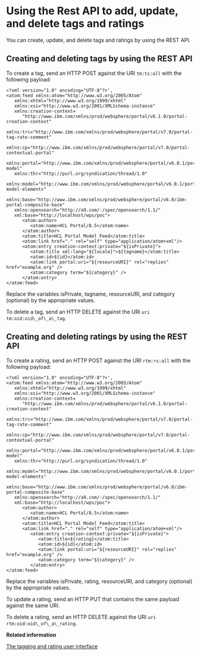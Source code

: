 # Using the Rest API to add, update, and delete tags and ratings

You can create, update, and delete tags and ratings by using the REST API.

## Creating and deleting tags by using the REST API

To create a tag, send an HTTP POST against the URI `tm:ts:all` with the following payload:

```
<?xml version="1.0" encoding="UTF-8"?>',
<atom:feed xmlns:atom="http://www.w3.org/2005/Atom" 
   xmlns:xhtml="http://www.w3.org/1999/xhtml"   
   xmlns:xsi="http://www.w3.org/2001/XMLSchema-instance" 
   xmlns:creation-context=
      "http://www.ibm.com/xmlns/prod/websphere/portal/v6.1.0/portal-creation-context" 
   xmlns:trc="http://www.ibm.com/xmlns/prod/websphere/portal/v7.0/portal-tag-rate-comment" 
   xmlns:cp="http://www.ibm.com/xmlns/prod/websphere/portal/v7.0/portal-contextual-portal" 
   xmlns:portal="http://www.ibm.com/xmlns/prod/websphere/portal/v6.0.1/portal-model" 
   xmlns:thr="http://purl.org/syndication/thread/1.0" 
   xmlns:model="http://www.ibm.com/xmlns/prod/websphere/portal/v6.0.1/portal-model-elements" 
   xmlns:base="http://www.ibm.com/xmlns/prod/websphere/portal/v6.0/ibm-portal-composite-base" 
   xmlns:opensearch="http://a9.com/-/spec/opensearch/1.1/" 
   xml:base="http://localhost/wps/poc">
      <atom:author>
         <atom:name>HCL Portal/8.5</atom:name>
      </atom:author>
      <atom:title>HCL Portal Model Feed</atom:title>
      <atom:link href="." rel="self" type="application/atom+xml"/>
      <atom:entry creation-context:private="${isPrivate}">
         <atom:title xml:lang="${locale}">${tagname}</atom:title>
         <atom:id>${id}</atom:id>
         <atom:link portal:uri="${resourceURI}" rel="replies" href="example.org" />
         <atom:category term="${category}" />
      </atom:entry>
</atom:feed>
```

Replace the variables isPrivate, tagname, resourceURI, and category \(optional\) by the appropriate values.

To delete a tag, send an HTTP DELETE against the URI `uri tm:oid:oid\_of\_a\_tag`.

## Creating and deleting ratings by using the REST API

To create a rating, send an HTTP POST against the URI `rtm:rs:all` with the following payload:

```
<?xml version="1.0" encoding="UTF-8"?>',
<atom:feed xmlns:atom="http://www.w3.org/2005/Atom" 
   xmlns:xhtml="http://www.w3.org/1999/xhtml" 
   xmlns:xsi="http://www.w3.org/2001/XMLSchema-instance" 
   xmlns:creation-context=
      "http://www.ibm.com/xmlns/prod/websphere/portal/v6.1.0/portal-creation-context" 
   xmlns:trc="http://www.ibm.com/xmlns/prod/websphere/portal/v7.0/portal-tag-rate-comment" 
   xmlns:cp="http://www.ibm.com/xmlns/prod/websphere/portal/v7.0/portal-contextual-portal" 
   xmlns:portal="http://www.ibm.com/xmlns/prod/websphere/portal/v6.0.1/portal-model" 
   xmlns:thr="http://purl.org/syndication/thread/1.0" 
   xmlns:model="http://www.ibm.com/xmlns/prod/websphere/portal/v6.0.1/portal-model-elements" 
   xmlns:base="http://www.ibm.com/xmlns/prod/websphere/portal/v6.0/ibm-portal-composite-base" 
   xmlns:opensearch="http://a9.com/-/spec/opensearch/1.1/" 
   xml:base="http://localhost/wps/poc">
      <atom:author>
         <atom:name>HCL Portal/8.5</atom:name>
      </atom:author>
      <atom:title>HCL Portal Model Feed</atom:title>
      <atom:link href="." rel="self" type="application/atom+xml"/>
         <atom:entry creation-context:private="${isPrivate}">
            <atom:title>${rating}</atom:title>
            <atom:id>${id}</atom:id>
            <atom:link portal:uri="${resourceURI}" rel="replies" href="example.org" />
            <atom:category term="${category}" />
         </atom:entry>
</atom:feed>
```

Replace the variables isPrivate, rating, resourceURI, and category \(optional\) by the appropriate values.

To update a rating, send an HTTP PUT that contains the same payload against the same URI.

To delete a rating, send an HTTP DELETE against the URI `uri rtm:oid:oid\_of\_a\_rating`.


**Related information**  


[The tagging and rating user interface](../admin-system/tag_rate_ui.md)

